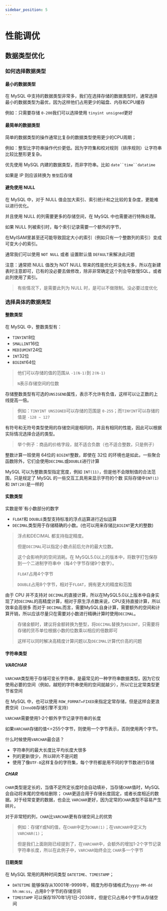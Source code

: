```yaml
---
sidebar_position: 5
---
```


# 性能调优

## 数据类型优化

### 如何选择数据类型

#### 最小的数据类型

在 MySQL 中支持的数据类型非常多，我们在选择存储的数据类型时，通常选择最小的数据类型为最优，因为这样他们占用更少的磁盘、内存和CPU缓存

例如：只需要存储 `0-200`我们可以选择使用 `tinyint unsigned`更好

#### 最简单的数据类型

简单的数据类型的操作通常比复杂的数据类型使用更少的CPU周期；

例如：整型比字符串操作代价更低。因为字符集和校对规则（排序规则）让字符串比较比整形更复杂。

优先使用 MySQL 内建的数据类型，而非字符串。比如 `date``time``datatime`

如果是 IP 则应该转换为 `整型`后存储

#### 避免使用 NULL

在 MySQL 中，对于 NULL 值会加大索引、索引统计和之比较的复杂度，更能难以进行优化。

并且使用 NULL 的列需要更多的存储空间，在 MySQL 中也需要进行特殊处理。

如果 NULL 列被索引时，每个索引记录需要一个额外的字节，

在MyISAM里甚至还可能导致固定大小的索引（例如只有一个整数列的索引）变成可变大小的索引。

通常我们可以使用 `NOT NULL` 或者 设置默认值 `DEFAULT`来解决此问题

注意：通常把 NULL 值改为 NOT NULL 带来的性能优化并没有太多，所以在新建表时注意即可，已有的没必要去做修改，除非非常确定这个列会导致慢SQL，或者此列使用了索引。

> 有些情况下，是需要此列为 NULL 时，是可以不做限制。没必要过度优化


### 选择具体的数据类型

#### 整数类型

在 MySQL 中，整数类型有：

- `TINYINT`8位
- `SMALLINT`16位
- `MEDIUMINT`24位
- `INT`32位
- `BIGINT`64位

> 他们可以存储的值的范围从 `-1(N-1)`到 `2(N-1)`
>
> `N`表示存储空间的位数


存储整数类型有可选的`UNSIGEND`属性，表示不允许有负值，这样可以让正数的上线提高一倍。

> 例如：`TINYINT UNSIGNED`可以存储的范围是 `0-255`；而`TINYINT`可以存储的值是 `-128 ~ 127`


有符号和无符号类型使用的存储空间是相同的，并且有相同的性能，因此可以根据实际情况选择合适的类型。

> 举个例子：商品的价格字段，就不适合负数（也不适合整数，只是例子）


整数计算一班使用 64位的 `BIGINT`整数，即使在 32位 的环境也是如此，一些聚合函数除外，它们会使用`DECIMAL`或`DOUBLE`进行计算

MySQL 可以为整数类型指定宽度，例如 `INT(11)`，但是他不会限制值的合法范围，只是规定了 MySQL 的一些交互工具用来显示字符的个数
实际存储中`INT(1)`和 `INT(20)`是一样的

#### 实数类型

实数是带`有小数部分的数字

- `FLOAT`和 `DOUBLE`类型支持标准的浮点运算进行近似运算
- `DECIMAL`类型用于存储精确的小数。(也可以用来存储比`BIGINT`更大的整数)

> 浮点和DECIMAL 都支持指定精度。
>
> 但是`DECIMAL`可以指定小数点前后允许的最大位数。
>
> 这个会影响列的空间消耗。在 MySQL5.0以上的版本中，将数字打包保存到一个二进制字符串中（每4个字节存储9个数字）。
>
> `FLOAT`占用4个字节
>
> `DOUBLE`占用8个字节，相对于`FLOAT`，拥有更大的精度和范围


由于 CPU 并不支持对 `DECIMAL`的直接计算，所以在MySQL5.0以上版本中自身实现了对`DECIMAL`的高精度计算，相对于原生浮点数来说，CPU支持直接计算，所以效率会高很多
而对于 `DECIMAL`而言，需要MySQL自身计算，需要额外的空间和计算开销，所以应该尽量只在需要对小数进行精确计算时使用`DECIMAL`。

> 存储金额时，建议将金额转换为整型，将`DECIMAL`替换为`BIGINT`，只需要将存储的货币单位根据小数的位数乘以相应的倍数即可
>
> 这样可以同时解决高精度计算问题以及`DECIMAL`计算代价高的问题


#### 字符串类型

##### VARCHAR

`VARCHAR`类型用于存储可变长字符串，是最常见的一种字符串数据类型。因为它仅使用必要的空间（例如，越短的字符串使用的空间就越少），所以它比定常类型更节省空间

在 MySQL 中，也可以使用 `ROW_FORMAT=FIXED`来指定定常存储，但是这样会更浪费空间（`InnoDB`存储引擎不支持）

`VARCHAR`需要使用1-2个额外字节记录字符串的长度

如果`VARCHAR`存储的值<=255个字节，则使用一个字节表示，否则使用两个字节。

什么时候使用`VARCHAR`最合适？

- 字符串列的最大长度比平均长度大很多
- 列的更新很少，所以碎片不是问题
- 使用了像`UTF-8`这样复杂的字符集，每个字符都是用不同的字节数进行存储

##### CHAR

`CHAR`类型是定长的，当值不足所定长度时会自动填补，当存储`CHAR`值时，MySQL会自动将末尾的空格给删除；
`CHAR`更适合用于存储长度固定，或者长度相近的数据。对于经常变更的数据，也会比 `VARCHAR`更好，因为定常的`CHAR`类型不容易产生碎片。

对于非常短的列，`CHAR`比`VARCHAR`更有存储空间上的优势

> 例如：存储Y或N的值，在`CHAR`中定为`CHAR(1)`；在`VARCHAR`中定义为`VARCHAR(1)`；
>
> 但是我们上面刚刚已经提到了，在`VARCHAR`中，会额外的增加1-2个字节记录字符串长度，所以在此例子中，`VARCHAR`始终会比 `CHAR`多一个字节


#### 日期类型

在 MySQL 常用的两种时间类型 `DATETIME`、`TIMESTAMP`；

- `DATETIME` 能够保存从10001年-9999年，精度为秒存储格式为`yyyy-MM-dd hh:mm:ss`，占用8个字节的存储空间
- `TIMESTAMP` 可以保存1970年1月1日-2038年，但是它只占用4个字节从存储空间

